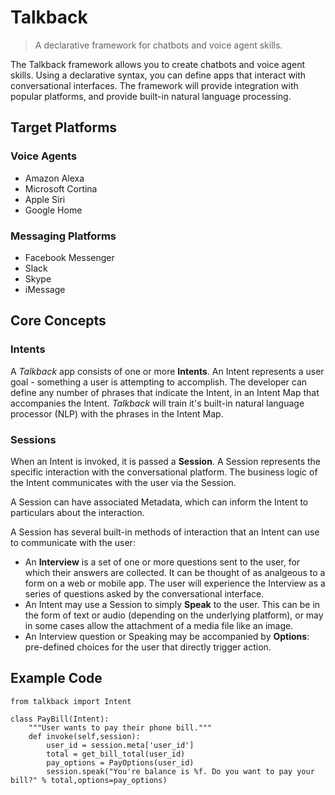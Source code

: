 # Talkback

> A declarative framework for chatbots and voice agent skills.

The Talkback framework allows you to create chatbots and voice agent skills. Using a declarative syntax, you can define apps that interact with conversational interfaces. The framework will provide integration with popular platforms, and provide built-in natural language processing.

## Target Platforms

### Voice Agents

* Amazon Alexa
* Microsoft Cortina
* Apple Siri
* Google Home

### Messaging Platforms

* Facebook Messenger
* Slack
* Skype
* iMessage

## Core Concepts

### Intents

A *Talkback* app consists of one or more **Intents**. An Intent represents a user goal - something a user is attempting to accomplish. The developer can define any number of phrases that indicate the Intent, in an Intent Map that accompanies the Intent. *Talkback* will train it's built-in natural language processor (NLP) with the phrases in the Intent Map.

### Sessions

When an Intent is invoked, it is passed a **Session**. A Session represents the specific interaction with the conversational platform. The business logic of the Intent communicates with the user via the Session.

A Session can have associated Metadata, which can inform the Intent to particulars about the interaction.

A Session has several built-in methods of interaction that an Intent can use to communicate with the user:

* An **Interview** is a set of one or more questions sent to the user, for which their answers are collected. It can be thought of as analgeous to a form on a web or mobile app. The user will experience the Interview as a series of questions asked by the conversational interface.
* An Intent may use a Session to simply **Speak** to the user. This can be in the form of text or audio (depending on the underlying platform), or may in some cases allow the attachment of a media file like an image.
* An Interview question or Speaking may be accompanied by **Options**: pre-defined choices for the user that directly trigger action.

## Example Code

	from talkback import Intent
	
	class PayBill(Intent):
	    """User wants to pay their phone bill."""
	    def invoke(self,session):
	        user_id = session.meta['user_id']
	        total = get_bill_total(user_id)
	        pay_options = PayOptions(user_id)
	        session.speak("You're balance is %f. Do you want to pay your bill?" % total,options=pay_options)




